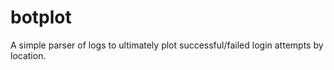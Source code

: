# botplot

A simple parser of logs to ultimately plot successful/failed login attempts by location.
